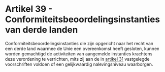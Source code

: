 # Artikel 39 - Conformiteitsbeoordelingsinstanties van derde landen

Conformiteitsbeoordelingsinstanties die zijn opgericht naar het recht van een derde land waarmee de Unie een overeenkomst heeft gesloten, kunnen worden gemachtigd de activiteiten van aangemelde instanties krachtens deze verordening te verrichten, mits zij aan de in [artikel 31](a31.md) vastgelegde voorschriften voldoen of een gelijkwaardig nalevingsniveau waarborgen.
